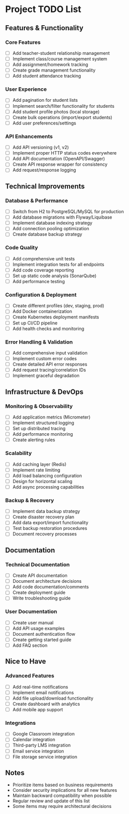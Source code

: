 # Project TODO List

## Features & Functionality

### Core Features
- [ ] Add teacher-student relationship management
- [ ] Implement class/course management system
- [ ] Add assignment/homework tracking
- [ ] Create grade management functionality
- [ ] Add student attendance tracking

### User Experience
- [ ] Add pagination for student lists
- [ ] Implement search/filter functionality for students
- [ ] Add student profile photos (local storage)
- [ ] Create bulk operations (import/export students)
- [ ] Add user preferences/settings

### API Enhancements
- [ ] Add API versioning (v1, v2)
- [ ] Implement proper HTTP status codes everywhere
- [ ] Add API documentation (OpenAPI/Swagger)
- [ ] Create API response wrapper for consistency
- [ ] Add request/response logging

## Technical Improvements

### Database & Performance
- [ ] Switch from H2 to PostgreSQL/MySQL for production
- [ ] Add database migrations with Flyway/Liquibase
- [ ] Implement database indexing strategy
- [ ] Add connection pooling optimization
- [ ] Create database backup strategy

### Code Quality
- [ ] Add comprehensive unit tests
- [ ] Implement integration tests for all endpoints
- [ ] Add code coverage reporting
- [ ] Set up static code analysis (SonarQube)
- [ ] Add performance testing

### Configuration & Deployment
- [ ] Create different profiles (dev, staging, prod)
- [ ] Add Docker containerization
- [ ] Create Kubernetes deployment manifests
- [ ] Set up CI/CD pipeline
- [ ] Add health checks and monitoring

### Error Handling & Validation
- [ ] Add comprehensive input validation
- [ ] Implement custom error codes
- [ ] Create detailed API error responses
- [ ] Add request tracing/correlation IDs
- [ ] Implement graceful degradation

## Infrastructure & DevOps

### Monitoring & Observability
- [ ] Add application metrics (Micrometer)
- [ ] Implement structured logging
- [ ] Set up distributed tracing
- [ ] Add performance monitoring
- [ ] Create alerting rules

### Scalability
- [ ] Add caching layer (Redis)
- [ ] Implement rate limiting
- [ ] Add load balancing configuration
- [ ] Design for horizontal scaling
- [ ] Add async processing capabilities

### Backup & Recovery
- [ ] Implement data backup strategy
- [ ] Create disaster recovery plan
- [ ] Add data export/import functionality
- [ ] Test backup restoration procedures
- [ ] Document recovery processes

## Documentation

### Technical Documentation
- [ ] Create API documentation
- [ ] Document architecture decisions
- [ ] Add code documentation/comments
- [ ] Create deployment guide
- [ ] Write troubleshooting guide

### User Documentation
- [ ] Create user manual
- [ ] Add API usage examples
- [ ] Document authentication flow
- [ ] Create getting started guide
- [ ] Add FAQ section

## Nice to Have

### Advanced Features
- [ ] Add real-time notifications
- [ ] Implement email notifications
- [ ] Add file upload/download functionality
- [ ] Create dashboard with analytics
- [ ] Add mobile app support

### Integrations
- [ ] Google Classroom integration
- [ ] Calendar integration
- [ ] Third-party LMS integration
- [ ] Email service integration
- [ ] File storage service integration

## Notes
- Prioritize items based on business requirements
- Consider security implications for all new features
- Maintain backward compatibility when possible
- Regular review and update of this list
- Some items may require architectural decisions